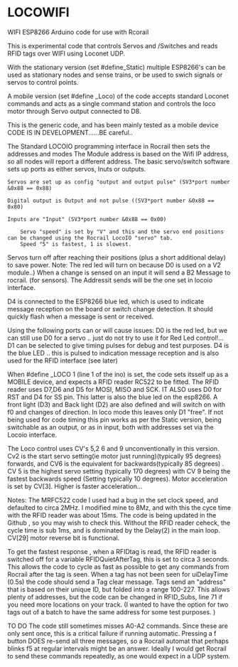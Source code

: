# LOCOWIFI
WIFI ESP8266 Arduino code for use with Rcorail

This is experimental code that controls Servos and /Switches and reads RFID tags  over WIFI using Loconet UDP.

With the stationary version (set #define_Static) multiple ESP8266's can be used as stationary nodes and sense trains, or be used to swich signals or servos to control points.

A mobile version (set #define _Loco) of the code accepts standard Loconet commands and acts as a single command station and controls the loco motor through Servo output connected to D8. 

This is the generic code, and has been mainly tested as a mobile device
                CODE IS IN DEVELOPMENT......BE careful.. 

The Standard LOCOIO programming interface in Rocrail then sets the addresses and modes The Module address is based on the Wifi IP address, so all nodes will report a different address. 
The basic servo/switch software sets up ports as either servos, Inuts or outputs.

	Servos are set up as config "output and output pulse" (SV3*port number &0x88 == 0x88)
	
	Digital output is Output and not pulse ((SV3*port number &0x88 == 0x80) 
	
	Inputs are "Input" (SV3*port number &0x88 == 0x00)
    
      	Servo "speed" is set by "V" and this and the servo end positions can be changed using the Rocrail LocoIO "servo" tab. 
      	Speed "5" is fastest, 1 is slowest.
   Servos turn off after reaching their positions (plus a short additional delay) to save power. Note: The red led will turn on because D0 is used on a V2 module..) 
When a change is sensed on an input it will send a B2 Message to rocrail. (for sensors). The Addressit sends will be the one set in locoio interface.

D4 is connected to the ESP8266 blue led, which is used to indicate message reception on the board or switch change detection.
It should quickly flash when a message is sent or received.

Using the following ports can or will cause issues: 
        D0 is the red led, but we can still use D0 for a servo .. just do not try to use it for Red Led control!... 
        D1 can be selected to give timing pulses for debug and test purposes. 
        D4 is the blue LED .. this is pulsed to indication message reception and is also used for the RFID interface (see later) 



When #define _LOCO 1 (line 1 of the ino) is set, the code sets itsself up as a MOBILE device, 
and expects a RFID reader RC522 to be fitted. The RFID reader  uses D7,D6 and D5 for MOSI, MISO and SCK. 
IT ALSO uses D0 for RST and D4 for SS pin. This latter is also the blue led on the esp8266.
A front light (D3) and Back light (D2) are also defined and will switch on with f0 and changes of direction.
In loco mode this leaves only D1 "free". If not being used for code timing this pin works as per the Static version, being switchable as an output, or as in input, both with addresses set via the Locoio interface.

The Loco control uses CV's 5,2 6 and 9 unconventionally in this version. Cv2 is the start servo setting(ie motor just running)(typically 95 degrees)  forwards, and CV6 is the equivalent for backwards(typically 85 degrees) . CV 5 is the highest servo setting (typically 170 degrees) with CV 9 being the fastest backwards speed (Setting typically 10 degrees). Motor acceleration is set by CV[3]. Higher is faster acceleration...



Notes: The MRFC522 code I used had a bug in the set clock speed, and defaulted to circa 2MHz. I modified mine to 8Mz, and with this the cyce time with the RFID reader was about 15ms. The code is being updated in the Github , so you may wish to check this. 
Without the RFID reader ceheck, the cycle time is sub 1ms, and is dominated by the Delay(2) in the main loop. 
CV[29] motor reverse bit is functional.

To get the fastest response , when a RFIDtag is read, the RFID reader is switched off for a variable RFIDQuietAfterTag, this is set to circa 3 seconds. This allows the code to cycle as fast as possible to get any commands from Rocrail after the tag is seen. 
When a tag has not been seen for uiDelayTime (0.5s) the code should send a Tag clear message. 
Tags send an "address" that is based on their unique ID, but folded into a range 100-227. This allows plenty of addresses, but the code can be changed in RFID_Subs, line 71 if you need more locations on your track.  (I wanted to have the option for two tags out of a batch to have the same address for some test purposes. )



TO DO
The code still sometimes misses A0-A2 commands. Since these are only sent once, this is a critical failure if running automatic. Pressing a f button DOES re-send all three messages, so a Rocrail automat that perhaps blinks f5 at regular intervals might be an answer.  Ideally I would get Rocrail to send these commands repeatedly, as one would expect in a UDP system. 


